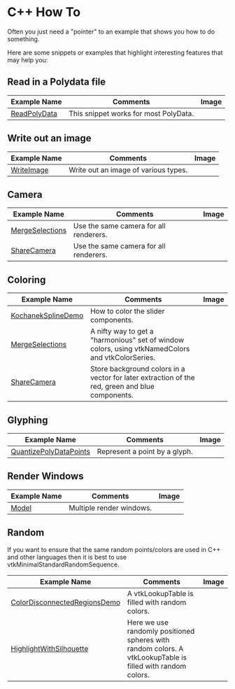 # C++ How To

Often you just need a "pointer" to an example that shows you how to do something.

Here are some snippets or examples that highlight interesting features that may help you:

## Read in a Polydata file

| Example Name | Comments | Image |
| -------------- | ---------------------- | ------- |
[ReadPolyData](/Cxx/Snippets/ReadPolyData) | This snippet works for most PolyData.

## Write out an image

| Example Name | Comments | Image |
| -------------- | ---------------------- | ------- |
[WriteImage](/Cxx/Snippets/WriteImage) | Write out an image of various types.

## Camera

| Example Name | Comments | Image |
| -------------- | ---------------------- | ------- |
[MergeSelections](/Cxx/PolyData/MergeSelections) | Use the same camera for all renderers.
[ShareCamera](/Cxx/Utilities/ShareCamera) | Use the same camera for all renderers.

## Coloring

| Example Name | Comments | Image |
| -------------- | ---------------------- | ------- |
[KochanekSplineDemo](/Cxx/PolyData/KochanekSplineDemo) | How to color the slider components.
[MergeSelections](/Cxx/PolyData/MergeSelections) | A nifty way to get a "harmonious" set of window colors, using vtkNamedColors and vtkColorSeries.
[ShareCamera](/Cxx/Utilities/ShareCamera) | Store background colors in a vector for later extraction of the red, green and blue components.

## Glyphing

| Example Name | Comments | Image |
| -------------- | ---------------------- | ------- |
[QuantizePolyDataPoints](/Cxx/PolyData/QuantizePolyDataPoints) | Represent a point by a glyph.

## Render Windows

| Example Name | Comments | Image |
| -------------- | ---------------------- | ------- |
[Model](/Cxx/Rendering/Model) | Multiple render windows.

## Random

If you want to ensure that the same random points/colors are used in C++ and other languages then it is best to use vtkMinimalStandardRandomSequence.

| Example Name | Comments | Image |
| -------------- | ---------------------- | ------- |
[ColorDisconnectedRegionsDemo](/Cxx/PolyData/ColorDisconnectedRegionsDemo) | A vtkLookupTable is filled with random colors.
[HighlightWithSilhouette](/Cxx/Picking/HighlightWithSilhouette) | Here we use randomly positioned spheres with random colors. A vtkLookupTable is filled with random colors.
